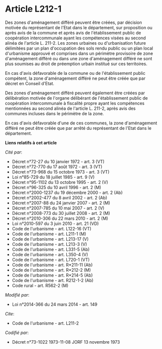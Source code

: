 # Article L212-1

Des zones d'aménagement différé peuvent être créées, par décision motivée du représentant de l'Etat dans le département, sur
proposition ou après avis de la commune et après avis de  l'établissement public de coopération intercommunale ayant les
compétences visées au second alinéa de l'article L. 211-2. Les zones urbaines ou d'urbanisation future délimitées par un plan
d'occupation des sols rendu public ou un plan local d'urbanisme approuvé et comprises dans un périmètre provisoire de zone
d'aménagement différé ou dans une zone d'aménagement différé ne sont plus soumises au droit de préemption urbain institué sur
ces territoires. 

En cas d'avis défavorable de la commune ou de l'établissement public compétent, la zone d'aménagement différé ne peut être
créée que par décret en Conseil d'Etat.

Des zones d'aménagement différé peuvent également être créées par délibération motivée de l'organe délibérant de
l'établissement public de coopération intercommunale à fiscalité propre ayant les compétences mentionnées au second alinéa de
l'article L. 211-2, après avis des communes incluses dans le périmètre de la zone.

En cas d'avis défavorable d'une de ces communes, la zone d'aménagement différé ne peut être créée que par arrêté du
représentant de l'Etat dans le département.

**Liens relatifs à cet article**

_Cité par_:

  - Décret n°72-27 du 10 janvier 1972 - art. 3 (VT)
  - Décret n°72-770 du 17 août 1972 - art. 3 (VT)
  - Décret n°73-968 du 15 octobre 1973 - art. 3 (VT)
  - Loi n°85-729 du 18 juillet 1985 - art. 9 (V)
  - Décret n°95-1102 du 13 octobre 1995 - art. 2 (V)
  - Décret n°96-325 du 10 avril 1996 - art. 2 (M)
  - Décret n°2000-1237 du 19 décembre 2000 - art. 2 (Ab)
  - Décret n°2002-477 du 8 avril 2002 - art. 2 (Ab)
  - Décret n°2007-88 du 24 janvier 2007 - art. 2 (M)
  - Décret n°2007-785 du 10 mai 2007 - art. 2 (V)
  - Décret n°2008-773 du 30 juillet 2008 - art. 2 (M)
  - Décret n°2010-306 du 22 mars 2010 - art. 2 (M)
  - Loi n°2010-597 du 3 juin 2010 - art. 21 (VD)
  - Code de l'urbanisme - art. L122-16 (VT)
  - Code de l'urbanisme - art. L211-1 (M)
  - Code de l'urbanisme - art. L213-17 (V)
  - Code de l'urbanisme - art. L213-3 (V)
  - Code de l'urbanisme - art. L331-5 (Ab)
  - Code de l'urbanisme - art. L350-4 (V)
  - Code de l'urbanisme - art. L720-1 (VT)
  - Code de l'urbanisme - art. R*211-11 (Ab)
  - Code de l'urbanisme - art. R*212-2 (M)
  - Code de l'urbanisme - art. R*214-5 (Ab)
  - Code de l'urbanisme - art. R212-1-2 (Ab)
  - Code rural - art. R562-2 (M)

_Modifié par_:

  - Loi n°2014-366 du 24 mars 2014 - art. 149

_Cite_:

  - Code de l'urbanisme - art. L211-2

_Codifié par_:

  - Décret n°73-1022 1973-11-08 JORF 13 novembre 1973
